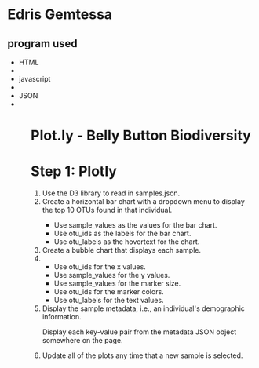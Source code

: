 <h1>Edris Gemtessa</h1>
<h2>program used</h2>
<ul>
<li>HTML<li>
  <li>javascript<li>
<li>JSON<li>
  <ul>

<h1>Plot.ly  - Belly Button Biodiversity
</h1>
<h1>Step 1: Plotly</h1>

<ol>
  <li>Use the D3 library to read in samples.json.</li>


<li>Create a horizontal bar chart with a dropdown menu to display the top 10 OTUs found in that individual.</li>



<ul>
  <li>Use sample_values as the values for the bar chart.</li>


<li>Use otu_ids as the labels for the bar chart.</li>


<li>Use otu_labels as the hovertext for the chart.</li>


</ul>
<li>Create a bubble chart that displays each sample.<li>
<ul>
<li>Use otu_ids for the x values.</li>


<li>Use sample_values for the y values.</li>


<li>Use sample_values for the marker size.</li>


<li>Use otu_ids for the marker colors.</li>


<li>Use otu_labels for the text values.</li>

</ul>

  <li>Display the sample metadata, i.e., an individual's demographic information.


Display each key-value pair from the metadata JSON object somewhere on the page.</li>
<li>Update all of the plots any time that a new sample is selected.</>
</ol>


